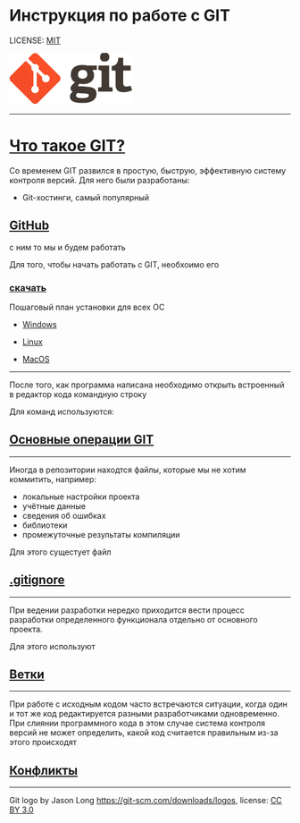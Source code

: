 # Инструкция по работе с GIT

LICENSE: [MIT](/license.md)

![git-logo](logo@2x.png)


----
# [Что такое GIT?](/start.md)

Со временем GIT развился в простую, быструю, эффективную систему контроля версий. Для него были разработаны:

- Git-хостинги, самый популярный 
## [GitHub](git.md)
 с ним то мы и будем работать

 Для того, чтобы начать работать с GIT, необхоимо его 
 ### [скачать](https://git-scm.com/downloads) 

Пошаговый план установки для всех ОС

 - [Windows](win.md)

- [Linux](lin.md)

- [MacOS](mac.md)
----

После того, как программа написана необходимо открыть встроенный в редактор кода командную строку

Для команд используются:


## [Основные операции GIT](/add.md)

----
Иногда в репозитории находтся файлы, которые мы не хотим коммитить, например:
- локальные настройки проекта
- учётные данные
- сведения об ошибках
- библиотеки
- промежуточные результаты компиляции


Для этого сущестует файл 
## [.gitignore](gitignr.md)
----
При ведении разработки нередко приходится вести процесс разработки определенного функционала отдельно от основного проекта.

Для этого используют
 ## [Ветки](branch.md)

----

При работе с исходным кодом часто встречаются ситуации, когда один и тот же код редактируется разными разработчиками одновременно. При слиянии программного кода в этом случае система контроля версий не может определить, какой код считается правильным из-за этого происходят

## [Конфликты](/confl.md)




----
Git logo by Jason Long https://git-scm.com/downloads/logos, license: [CC BY 3.0](https://creativecommons.org/licenses/by/3.0/)
